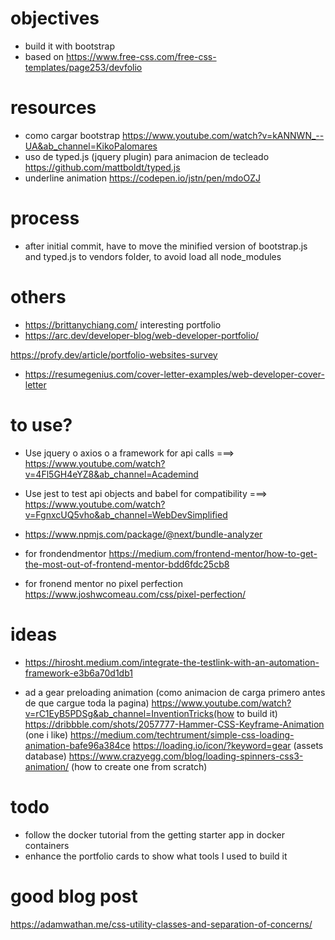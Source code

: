# objectives
- build it with bootstrap
- based on https://www.free-css.com/free-css-templates/page253/devfolio

# resources
- como cargar bootstrap https://www.youtube.com/watch?v=kANNWN_--UA&ab_channel=KikoPalomares
- uso de typed.js (jquery plugin) para animacion de tecleado https://github.com/mattboldt/typed.js
- underline animation https://codepen.io/jstn/pen/mdoOZJ

# process
- after initial commit, have to move the minified version of bootstrap.js and typed.js to vendors folder, 
to avoid load all node_modules

# others
- https://brittanychiang.com/ interesting portfolio
- https://arc.dev/developer-blog/web-developer-portfolio/

https://profy.dev/article/portfolio-websites-survey

- https://resumegenius.com/cover-letter-examples/web-developer-cover-letter


# to use?
- Use jquery o axios o a framework for api calls ===> https://www.youtube.com/watch?v=4Fl5GH4eYZ8&ab_channel=Academind
- Use jest to test api objects and babel for compatibility ===> https://www.youtube.com/watch?v=FgnxcUQ5vho&ab_channel=WebDevSimplified
- https://www.npmjs.com/package/@next/bundle-analyzer

- for frondendmentor https://medium.com/frontend-mentor/how-to-get-the-most-out-of-frontend-mentor-bdd6fdc25cb8
- for fronend mentor no pixel perfection https://www.joshwcomeau.com/css/pixel-perfection/

# ideas
- https://hirosht.medium.com/integrate-the-testlink-with-an-automation-framework-e3b6a70d1db1

- ad a gear preloading animation (como animacion de carga primero antes de que cargue toda la pagina)
    https://www.youtube.com/watch?v=rC1EyB5PDSg&ab_channel=InventionTricks(how to build it)
    https://dribbble.com/shots/2057777-Hammer-CSS-Keyframe-Animation (one i like)
    https://medium.com/techtrument/simple-css-loading-animation-bafe96a384ce
    https://loading.io/icon/?keyword=gear (assets database)
    https://www.crazyegg.com/blog/loading-spinners-css3-animation/ (how to create one from scratch)

# todo
- follow the docker tutorial from the getting starter app in docker containers
- enhance the portfolio cards to show what tools I used to build it

# good blog post
https://adamwathan.me/css-utility-classes-and-separation-of-concerns/